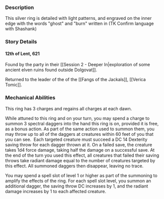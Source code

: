 

### Description

This silver ring is detailed with light patterns, and engraved on the inner edge with the words "ghost" and "burn" written in (TK Confirm language with Shashank)

### Story Details

#### 12th of Lent, 621

Found by the party in their [[Session 2 - Deeper In|exploration of some ancient elven ruins found outside Dolgovat]]. 

Returned to the leader of the of the [[Fangs of the Jackals]], [[Verica Tomic]]. 

### Mechanical Abilities

This ring has 3 charges and regains all charges at each dawn.

While attuned to this ring and on your turn, you may spend a charge to summon 3 spectral daggers into the hand this ring is on, provided it is free, as a bonus action. As part of the same action used to summon them, you may throw up to all of the daggers at creatures within 60 feet of you that you can see.  Each targeted creature must succeed a DC 14 Dexterity saving throw for each dagger thrown at it. On a failed save, the creature takes 1d4 force damage, taking half the damage on a successful save. At the end of the turn you used this effect, all creatures that failed their saving throws take radiant damage equal to the number of creatures targeted by this effect. All summoned daggers then disappear, leaving no trace.

You may spend a spell slot of level 1 or higher as part of the summoning to amplify the effects of the ring. For each spell slot level, you summon an additional dagger, the saving throw DC increases by 1, and the radiant damage increases by 1 to each affected creature.